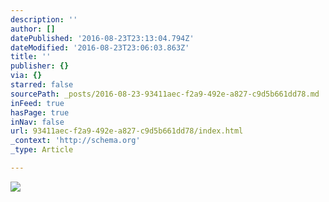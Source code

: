 ```yaml
---
description: ''
author: []
datePublished: '2016-08-23T23:13:04.794Z'
dateModified: '2016-08-23T23:06:03.863Z'
title: ''
publisher: {}
via: {}
starred: false
sourcePath: _posts/2016-08-23-93411aec-f2a9-492e-a827-c9d5b661dd78.md
inFeed: true
hasPage: true
inNav: false
url: 93411aec-f2a9-492e-a827-c9d5b661dd78/index.html
_context: 'http://schema.org'
_type: Article

---
```

![](https://the-grid-user-content.s3-us-west-2.amazonaws.com/39dc456d-c9af-4340-a8bd-ff416fc707b4.jpg)